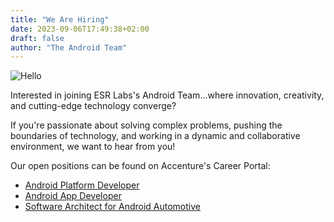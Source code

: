 ```yaml
---
title: "We Are Hiring"
date: 2023-09-06T17:49:38+02:00
draft: false
author: "The Android Team"
---
```


![Hello](./hello.gif)

Interested in joining ESR Labs's Android Team...where innovation, creativity, and cutting-edge technology converge?

If you're passionate about solving complex problems, pushing the boundaries of technology, and working in a dynamic and collaborative environment, we want to hear from you!

Our open positions can be found on Accenture's Career Portal:

- [Android Platform Developer](https://accenture.wd3.myworkdayjobs.com/en-US/AccentureCareers/job/Munich-Balan-Campus-Building-17/Android-Platform-Developer--all-genders-_R00036461)
- [Android App Developer](https://accenture.wd3.myworkdayjobs.com/AccentureCareers/job/Munich-Balan-Campus-Building-17/Android-App-Developer-Infotainment--all-genders-_R00167347-1)
- [Software Architect for Android Automotive](https://accenture.wd3.myworkdayjobs.com/AccentureCareers/job/Munich-Balan-Campus-Building-17/Software-Architect-for-Android-Automotive-based-Infotainment-Systems--all-genders-_R00167349)
